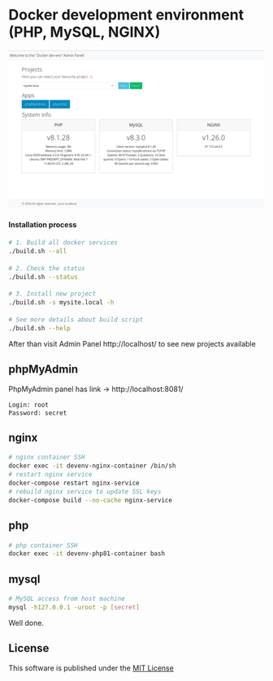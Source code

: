 Docker development environment (PHP, MySQL, NGINX)
==================================================

![Docker development environment](doc/images/adminp.png)

#### Installation process

```bash
# 1. Build all docker services
./build.sh --all 

# 2. Check the status
./build.sh --status

# 3. Install new project
./build.sh -s mysite.local -h

# See more details about build script
./build.sh --help
```

After than visit Admin Panel http://localhost/ to see new projects available

phpMyAdmin
----------

PhpMyAdmin panel has link -> http://localhost:8081/
```
Login: root
Password: secret
```

nginx
-----
```bash
# nginx container SSH
docker exec -it devenv-nginx-container /bin/sh
# restart nginx service 
docker-compose restart nginx-service
# rebuild nginx service to update SSL keys
docker-compose build --no-cache nginx-service
```

php
---
```bash
# php container SSH
docker exec -it devenv-php81-container bash
```

mysql
-----
```bash
# MySQL access from host machine
mysql -h127.0.0.1 -uroot -p [secret]
```

Well done.


License
-------

This software is published under the [MIT License](LICENSE.md)

